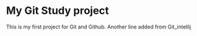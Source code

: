 # My Git Study project
This is my first project for Git and Github.
Another line added from Git_intellij
